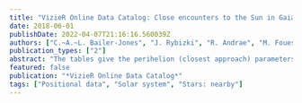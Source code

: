 ```yaml
---
title: "VizieR Online Data Catalog: Close encounters to the Sun in Gaia DR2 (Bailer-Jones+, 2018)"
date: 2018-06-01
publishDate: 2022-04-07T21:16:16.560039Z
authors: ["C.~A.~L. Bailer-Jones", "J. Rybizki", "R. Andrae", "M. Fouesneau"]
publication_types: ["2"]
abstract: "The tables give the perihelion (closest approach) parameters of stars in the Gaia-DR2 catalogue which are found by numerical integration through a Galactic potential to approach within 10pc of the Sun. These parameters are the time (relative to the Gaia measurement epoch), heliocentric distance, and heliocentric speed of the star at perihelion. Uncertainties in these have been calculated by a Monte Carlo sampling of the data to give the posterior probability density function (PDF) over the parameters. For each parameter, three summary values of this PDF are reported: the median, the 5% lower bound, the 95% upper bound. The latter two give a 90% confidence interval. The table also reports the measured parallax, proper motion, radial velocity (plus uncertainties), and mass of the stars. A second table reports additional data, in particular astrometric quality metrics, from the Gaia-DR2 catalogue. Tables 2 and 3 in the article list the first 31 lines of these data tables (stars with median perihelion distances below 1pc). Stars with problematic data have not been removed, so some encounters are not reliable. (2 data files)."
featured: false
publication: "*VizieR Online Data Catalog*"
tags: ["Positional data", "Solar system", "Stars: nearby"]
---
```



